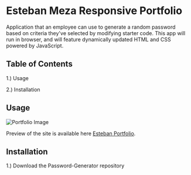 # Esteban Meza Responsive Portfolio
Application that an employee can use to generate a random password based on criteria they've selected by modifying starter code. This app will run in browser, and will feature dynamically updated HTML and CSS powered by JavaScript.

## Table of Contents

1.) Usage

2.) Installation

## Usage


![Portfolio Image]()

Preview of the site is available here [Esteban Portfolio](https://mezacreative.github.io/Password-Generator/).


## Installation

1.) Download the Password-Generator repository
